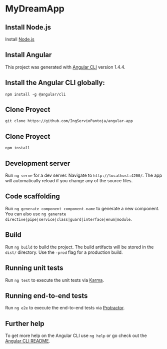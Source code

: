 # MyDreamApp
## Install Node.js
Install [Node.js](https://nodejs.org/en/) 
## Install Angular
This project was generated with [Angular CLI](https://github.com/angular/angular-cli) version 1.4.4.

## Install the Angular CLI globally:
`npm install -g @angular/cli`

## Clone Proyect
`git clone https://github.com/IngServioPantoja/angular-app`

## Clone Proyect
`npm install`

## Development server

Run `ng serve` for a dev server. Navigate to `http://localhost:4200/`. The app will automatically reload if you change any of the source files.

## Code scaffolding

Run `ng generate component component-name` to generate a new component. You can also use `ng generate directive|pipe|service|class|guard|interface|enum|module`.

## Build

Run `ng build` to build the project. The build artifacts will be stored in the `dist/` directory. Use the `-prod` flag for a production build.

## Running unit tests

Run `ng test` to execute the unit tests via [Karma](https://karma-runner.github.io).

## Running end-to-end tests

Run `ng e2e` to execute the end-to-end tests via [Protractor](http://www.protractortest.org/).

## Further help

To get more help on the Angular CLI use `ng help` or go check out the [Angular CLI README](https://github.com/angular/angular-cli/blob/master/README.md).
